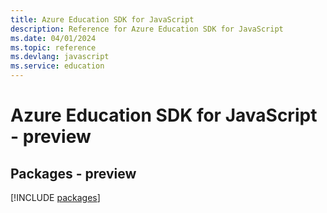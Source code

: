 ```yaml
---
title: Azure Education SDK for JavaScript
description: Reference for Azure Education SDK for JavaScript
ms.date: 04/01/2024
ms.topic: reference
ms.devlang: javascript
ms.service: education
---
```

# Azure Education SDK for JavaScript - preview
## Packages - preview
[!INCLUDE [packages](education-index.md)]